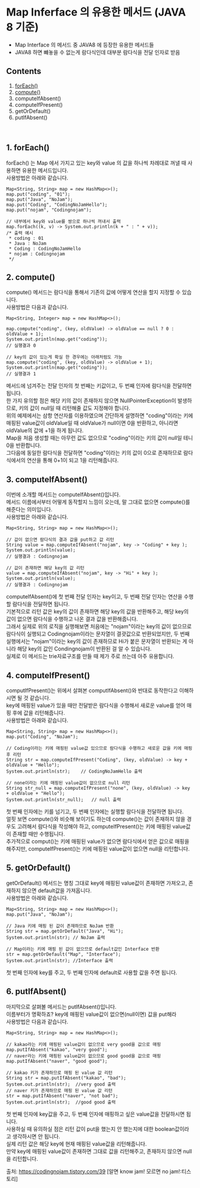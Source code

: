 # Map Inferface 의 유용한 메서드 (JAVA 8 기준)
* Map Interface 의 메서드 중 JAVA8 에 등장한 유용한 메서드들
* JAVA8 하면 뺴놓을 수 없는게 람다식인데 대부분 람다식을 전달 인자로 받음

## Contents
1. [forEach()](#forEach)
2. [compute()](#compute)
3. computeIfAbsent()
4. computeIfPresent()
5. getOrDefault()
6. putIfAbsent()
</br>

## 1. forEach()
forEach() 는 Map 에서 가지고 있는 key와 value 의 값을 하나씩 차례대로 꺼낼 때 사용하면 유용한 메서드입니다.   
사용방법은 아래와 같습니다.   
```
Map<String, String> map = new HashMap<>();
map.put("coding", "01");
map.put("Java", "NoJam");
map.put("Coding", "CodingNoJamHello");
map.put("nojam", "Codingnojam");
 
// 내부에서 key와 value를 쌍으로 하나씩 꺼내서 출력
map.forEach((k, v) -> System.out.println(k + " : " + v));
/* 출력 예시
 * coding : 01
 * Java : NoJam
 * Coding : CodingNoJamHello
 * nojam : Codingnojam 
 */
```

## 2. compute()
compute() 메서드는 람다식을 통해서 기존의 값에 어떻게 연산을 할지 지정할 수 있습니다.   
사용방법은 다음과 같습니다.
```
Map<String, Integer> map = new HashMap<>();
 
map.compute("coding", (key, oldValue) -> oldValue == null ? 0 : oldValue + 1);
System.out.println(map.get("coding"));	
// 실행결과 0
 
// key의 값이 있는게 확실 한 경우에는 아래처럼도 가능
map.compute("coding", (key, oldValue) -> oldValue + 1);
System.out.println(map.get("coding"));	
// 실행결과 1
```
메서드에 넘겨주는 전달 인자의 첫 번째는 키값이고, 두 번째 인자에 람다식을 전달하면 됩니다.   
한 가지 유의할 점은 해당 키의 값이 존재하지 않으면 NullPointerException이 발생하므로, 키의 값이 null일 때 리턴해줄 값도 지정해야 합니다.    
위의 예제에서는 삼항 연산자를 이용하였으며 간단하게 설명하면 "coding"이라는 키에 매핑된 value값이 oldValue일 때 oldValue가 null이면 0을 반환하고, 아니라면 oldValue의 값에 +1을 하게 됩니다.   
Map을 처음 생성할 때는 아무런 값도 없으므로 "coding"이라는 키의 값이 null일 테니 0을 반환합니다.   
그다음에 동일한 람다식을 전달하면 "coding"이라는 키의 값이 0으로 존재하므로 람다식에서의 연산을 통해 0+1이 되고 1을 리턴해줍니다.   

## 3. computeIfAbsent()
이번에 소개할 메서드는 computeIfAbsent()입니다.   
메서드 이름에서부터 어떻게 동작할지 느낌이 오는데, 말 그대로 없으면 compute()를 해준다는 의미입니다.   
사용방법은 아래와 같습니다.   
```
Map<String, String> map = new HashMap<>();
 
// 값이 없으면 람다식의 결과 값을 put하고 값 리턴
String value = map.computeIfAbsent("nojam", key -> "Coding" + key );
System.out.println(value);
// 실행결과 : Codingnojam
 
// 값이 존재하면 해당 key의 값 리턴
value = map.computeIfAbsent("nojam", key -> "Hi" + key );
System.out.println(value);
// 실행결과 : Codingnojam
```
computeIfAbsent()에 첫 번째 전달 인자는 key이고, 두 번째 전달 인자는 연산을 수행할 람다식을 전달하면 됩니다.   
기본적으로 리턴 값은 key의 값이 존재하면 해당 key의 값을 반환해주고, 해당 key의 값이 없으면 람다식을 수행하고 나온 결과 값을 반환해줍니다.   
그래서 실제로 위의 로직을 실행해보면 처음에는 "nojam"이라는 key의 값이 없으므로 람다식이 실행되고 Codingnojam이라는 문자열이 결괏값으로 반환되었지만, 두 번째 실행에서는 "nojam"이라는 key의 값이 존재하므로 Hi가 붙은 문자열이 반환되는 게 아니라 해당 key의 값인 Condingnojam이 반환된 걸 알 수 있습니다.   
실제로 이 메서드는 trie자료구조를 만들 때 제가 주로 쓰는데 아주 유용합니다.    

## 4. computeIfPresent()
computIfPresent()는 위에서 살펴본 computIfAbsent()와 반대로 동작한다고 이해하시면 될 것 같습니다.   
key에 매핑된 value가 있을 때만 전달받은 람다식을 수행해서 새로운 value를 얻어 매핑 후에 값을 리턴해줍니다.   
사용방법은 아래와 같습니다.   
```
Map<String, String> map = new HashMap<>();
map.put("Coding", "NoJam");
 
// Coding이라는 키에 매핑된 value값 있으므로 람다식을 수행하고 새로운 값을 키에 매핑 후 리턴
String str = map.computeIfPresent("Coding", (key, oldValue) -> key + oldValue + "Hello");
System.out.println(str);	// CodingNoJamHello 출력
 
// none이라는 키에 매핑된 value값이 없으므로 null 리턴
String str_null = map.computeIfPresent("none", (key, oldValue) -> key + oldValue + "Hello");
System.out.println(str_null); 	// null 출력
```
첫 번째 인자에는 키를 넘기고, 두 번째 인자에는 실행할 람다식을 전달하면 됩니다.   
얼핏 보면 compute()와 비슷해 보이기도 하는데 compute()는 값이 존재하지 않을 경우도 고려해서 람다식을 작성해야 하고, computeIfPresent()는 키에 매핑된 value값이 존재할 때만 수행됩니다.   
추가적으로 comput()는 키에 매핑된 value가 없으면 람다식에서 얻은 값으로 매핑을 해주지만, computeIfPresent()는 키에 매핑된 value값이 없으면 null을 리턴합니다.   

## 5. getOrDefault()
getOrDefault() 메서드는 명칭 그대로 key에 매핑된 value값이 존재하면 가져오고, 존재하지 않으면 default값을 가져옵니다.   
사용방법은 아래와 같습니다.   
```
Map<String, String> map = new HashMap<>();
map.put("Java", "NoJam");
		
// Java 키에 매핑 된 값이 존재하므로 NoJam 반환       
String str = map.getOrDefault("Java", "Hi");
System.out.println(str); // NoJam 출력
		
// Map이라는 키에 매핑 된 값이 없으므로 default값인 Interface 반환
str = map.getOrDefault("Map", "Interface");
System.out.println(str); //Interface 출력
```
첫 번째 인자에 key를 주고, 두 번째 인자에 default로 사용할 값을 주면 됩니다.

## 6. putIfAbsent()
마지막으로 살펴볼 메서드는 putIfAbsent()입니다.   
이름부터가 명확하죠? key에 매핑된 value값이 없으면(null이면) 값을 put해라   
사용방법은 다음과 같습니다.   
```
Map<String, String> map = new HashMap<>();
 
// kakao라는 키에 매핑된 value값이 없으므로 very good을 값으로 매핑
map.putIfAbsent("kakao", "very good");
// naver라는 키에 매핑된 value값이 없으므로 good good을 값으로 매핑
map.putIfAbsent("naver", "good good");
 
// kakao 키가 존재하므로 매핑 된 value 값 리턴
String str = map.putIfAbsent("kakao", "bad");
System.out.println(str);  //very good 출력
// naver 키가 존재하므로 매핑 된 value 값 리턴
str = map.putIfAbsent("naver", "not bad");
System.out.println(str);  //good good 출력
```
첫 번째 인자에 key값을 주고, 두 번째 인자에 매핑하고 싶은 value값을 전달하시면 됩니다.    
사용하실 때 유의하실 점은 리턴 값이 put을 했는지 안 했는지에 대한 boolean값이라고 생각하시면 안 됩니다.   
실제 리턴 값은 해당 key에 현재 매핑된 value값을 리턴해줍니다.    
만약 key에 매핑된 value값이 존재하면 그대로 값을 리턴해주고, 존재하지 않으면 null을 리턴합니다.   

출처: https://codingnojam.tistory.com/39 [알면 know jam! 모르면 no jam!:티스토리]
